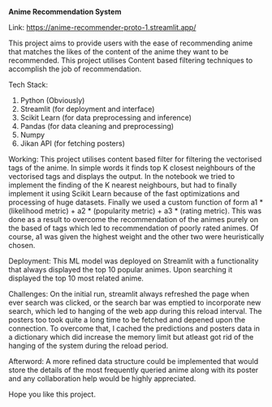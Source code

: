 **Anime Recommendation System**

Link: https://anime-recommender-proto-1.streamlit.app/

This project aims to provide users with the ease of recommending anime that matches the likes of the content of the anime they want to be recommended. This project utilises Content based filtering techniques to accomplish the job of recommendation.

Tech Stack:
1. Python (Obviously)
2. Streamlit (for deployment and interface)
3. Scikit Learn (for data preprocessing and inference)
4. Pandas (for data cleaning and preprocessing)
5. Numpy
6. Jikan API (for fetching posters)

Working:
This project utilises content based filter for filtering the vectorised tags of the anime. In simple words it finds top K closest neighbours of the vectorised tags and displays the output.
In the notebook we tried to implement the finding of the K nearest neighbours, but had to finally implement it using Scikit Learn because of the fast optimizations and processing of huge datasets.
Finally we used a custom function of form a1 * (likelihood metric) + a2 * (popularity metric) + a3 * (rating metric). This was done as a result to overcome the recommendation of the animes purely on the based of tags which led to recommendation of poorly rated animes.
Of course, a1 was given the highest weight and the other two were heuristically chosen.

Deployment:
This ML model was deployed on Streamlit with a functionality that always displayed the top 10 popular animes. Upon searching it displayed the top 10 most related anime.

Challenges:
On the initial run, streamlit always refreshed the page when ever search was clicked, or the search bar was emptied to incorporate new search, which led to hanging of the web app during this reload interval. The posters too took quite a long time to be fetched and depened upon the connection.
To overcome that, I cached the predictions and posters data in a dictionary which did increase the memory limit but atleast got rid of the hanging of the system during the reload period.

Afterword:
A more refined data structure could be implemented that would store the details of the most frequently queried anime along with its poster and any collaboration help would be highly appreciated.

Hope you like this project.
